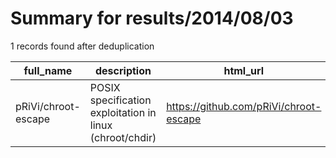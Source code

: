 
# Summary for results/2014/08/03
    
1 records found after deduplication

| full_name | description | html_url | matched_list | matched_count | pushed_at | size | stargazers_count | language | forks_count |
|---------------------|----------------------------------------------------------|----------------------------------------|----------------|-----------------|---------------------------|--------|--------------------|------------|---------------|
| pRiVi/chroot-escape | POSIX specification exploitation in linux (chroot/chdir) | https://github.com/pRiVi/chroot-escape | ['exploit'] | 1 | 2014-08-03 21:32:22+00:00 | 136 | 1 | C | 1 |
